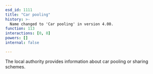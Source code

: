 ```yaml
---
esd_id: 1111
title: "Car pooling"
history: >-
  Name changed to 'Car pooling' in version 4.00.
function: 113
interactions: [0, 8]
powers: []
internal: false

---
```


The local authority provides information about car pooling or sharing schemes.


